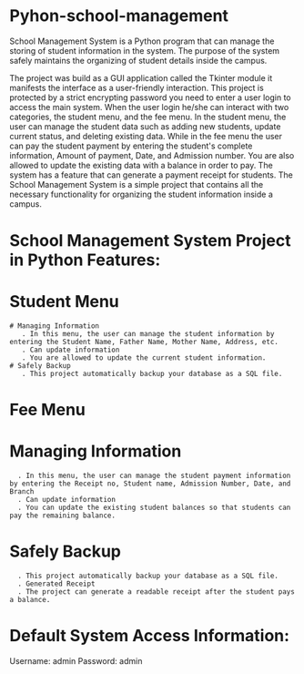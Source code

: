 # Pyhon-school-management

School Management System is a Python program that can manage the storing of student
information in the system. The purpose of the system safely maintains the organizing of student details 
inside the campus.

The project was build as a GUI application called the Tkinter module it manifests the interface as a user-friendly interaction. 
This project is protected by a strict encrypting password you need to enter a user login to access the main system. When the user
login he/she can interact with two categories, the student menu, and the fee menu. In the student menu, the user can manage the student
data such as adding new students, update current status, and deleting existing data. While in the fee menu the user can pay the student 
payment by entering the student's complete information, Amount of payment, Date, and Admission number. You are also allowed to update the
existing data with a balance in order to pay. 
The system has a feature that can generate a payment receipt for students. The School Management System is a simple project that contains 
all the necessary functionality for organizing the student information inside a campus.

# School Management System Project in Python Features:
# Student Menu
    # Managing Information
       . In this menu, the user can manage the student information by entering the Student Name, Father Name, Mother Name, Address, etc.
       . Can update information
       . You are allowed to update the current student information.
    # Safely Backup
       . This project automatically backup your database as a SQL file.

# Fee Menu
   # Managing Information
      . In this menu, the user can manage the student payment information by entering the Receipt no, Student name, Admission Number, Date, and Branch
      . Can update information
      . You can update the existing student balances so that students can pay the remaining balance.
   # Safely Backup
      . This project automatically backup your database as a SQL file.
      . Generated Receipt
      . The project can generate a readable receipt after the student pays a balance.


# Default System Access Information:
Username: admin
Password: admin
